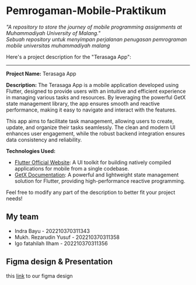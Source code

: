 # Pemrogaman-Mobile-Praktikum
_"A repository to store the journey of mobile programming assignments at Muhammadiyah University of Malang."_<br>
_Sebuah repository untuk menyimpan perjalanan penugasan pemrograman mobile universitas muhammadiyah malang_

Here's a project description for the "Terasaga App":

---

**Project Name:** Terasaga App

**Description:**
The Terasaga App is a mobile application developed using Flutter, designed to provide users with an intuitive and efficient experience in managing various tasks and resources. By leveraging the powerful GetX state management library, the app ensures smooth and reactive performance, making it easy to navigate and interact with the features.

This app aims to facilitate task management, allowing users to create, update, and organize their tasks seamlessly. The clean and modern UI enhances user engagement, while the robust backend integration ensures data consistency and reliability.

**Technologies Used:**
- [Flutter Official Website](https://flutter.dev): A UI toolkit for building natively compiled applications for mobile from a single codebase.
- [GetX Documentation](https://pub.dev/packages/get): A powerful and lightweight state management solution for Flutter, providing high-performance reactive programming.

Feel free to modify any part of the description to better fit your project needs!

## My team
<ul>
  <li>Indra Bayu - 202210370311343</li>
  <li>Mukh. Rezarudin Yusuf - 202210370311358</li>
  <li>Igo fatahilah Ilham - 202210370311356</li>
</ul>

## Figma design & Presentation
this [link](https://www.figma.com/design/473YRqyfAx34hf6vxfOeA8/project?node-id=326-95&node-type=canvas&t=nnKAZrlIfRnINApG-0) to our figma design 



